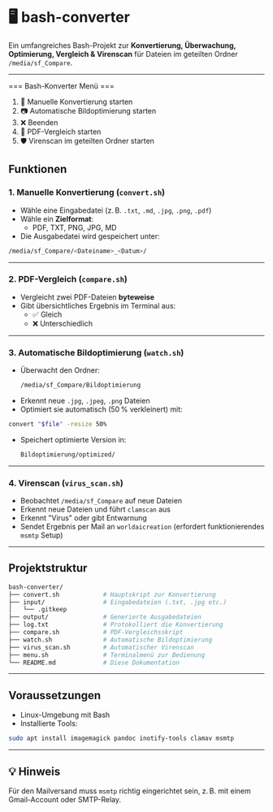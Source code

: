 
# 🖥️ bash-converter

Ein umfangreiches Bash-Projekt zur **Konvertierung, Überwachung, Optimierung, Vergleich & Virenscan** für Dateien im geteilten Ordner `/media/sf_Compare`.

---
=== Bash-Konverter Menü ===
1) 🔄 Manuelle Konvertierung starten
2) 📷 Automatische Bildoptimierung starten
3) ❌ Beenden
4) 📄 PDF-Vergleich starten
5) 🛡️ Virenscan im geteilten Ordner starten

##  Funktionen

###  1. Manuelle Konvertierung (`convert.sh`)
- Wähle eine Eingabedatei (z. B. `.txt`, `.md`, `.jpg`, `.png`, `.pdf`)
- Wähle ein **Zielformat**:
  - PDF, TXT, PNG, JPG, MD
- Die Ausgabedatei wird gespeichert unter:

```bash
/media/sf_Compare/<Dateiname>_<Datum>/
```

---

###  2. PDF-Vergleich (`compare.sh`)
- Vergleicht zwei PDF-Dateien **byteweise**
- Gibt übersichtliches Ergebnis im Terminal aus:
  - ✅ Gleich
  - ❌ Unterschiedlich

---

###  3. Automatische Bildoptimierung (`watch.sh`)
- Überwacht den Ordner:
  ```bash
  /media/sf_Compare/Bildoptimierung
  ```
- Erkennt neue `.jpg`, `.jpeg`, `.png` Dateien
- Optimiert sie automatisch (50 % verkleinert) mit:

```bash
convert "$file" -resize 50%
```

- Speichert optimierte Version in:
  ```bash
  Bildoptimierung/optimized/
  ```

---

###  4. Virenscan (`virus_scan.sh`)
- Beobachtet `/media/sf_Compare` auf neue Dateien
- Erkennt neue Dateien und führt `clamscan` aus
- Erkennt "Virus" oder gibt Entwarnung
- Sendet Ergebnis per Mail an `worldaicreation` (erfordert funktionierendes `msmtp` Setup)

---


##  Projektstruktur

```bash
bash-converter/
├── convert.sh            # Hauptskript zur Konvertierung
├── input/                # Eingabedateien (.txt, .jpg etc.)
│   └── .gitkeep
├── output/               # Generierte Ausgabedateien
├── log.txt               # Protokolliert die Konvertierung
├── compare.sh            # PDF-Vergleichsskript
├── watch.sh              # Automatische Bildoptimierung
├── virus_scan.sh         # Automatischer Virenscan
├── menu.sh               # Terminalmenü zur Bedienung
└── README.md             # Diese Dokumentation
```

---

##  Voraussetzungen

- Linux-Umgebung mit Bash
- Installierte Tools:

```bash
sudo apt install imagemagick pandoc inotify-tools clamav msmtp
```

---

## 💡 Hinweis

Für den Mailversand muss `msmtp` richtig eingerichtet sein, z. B. mit einem Gmail-Account oder SMTP-Relay.
